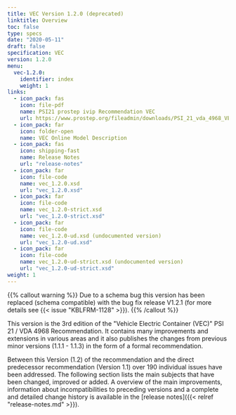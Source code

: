 ```yaml
---
title: VEC Version 1.2.0 (deprecated)
linktitle: Overview
toc: false
type: specs
date: "2020-05-11"
draft: false
specification: VEC
version: 1.2.0
menu:
  vec-1.2.0:
    identifier: index
    weight: 1
links:
  - icon_pack: fas
    icon: file-pdf
    name: PSI21 prostep ivip Recommendation VEC
    url: https://www.prostep.org/fileadmin/downloads/PSI_21_vda_4968_VEC_Specification_v1.2_pub_RZ.pdf
  - icon_pack: far
    icon: folder-open
    name: VEC Online Model Description
  - icon_pack: fas
    icon: shipping-fast
    name: Release Notes
    url: "release-notes"
  - icon_pack: far
    icon: file-code
    name: vec_1.2.0.xsd
    url: "vec_1.2.0.xsd"
  - icon_pack: far
    icon: file-code
    name: vec_1.2.0-strict.xsd
    url: "vec_1.2.0-strict.xsd"
  - icon_pack: far
    icon: file-code
    name: vec_1.2.0-ud.xsd (undocumented version)
    url: "vec_1.2.0-ud.xsd"
  - icon_pack: far
    icon: file-code
    name: vec_1.2.0-ud-strict.xsd (undocumented version)
    url: "vec_1.2.0-ud-strict.xsd"
weight: 1
---
```


{{% callout warning %}}
Due to a schema bug this version has been replaced (schema compatible) with the bug fix release V1.2.1 (for more details see {{< issue "KBLFRM-1128" >}}).
{{% /callout %}}

This version is the 3rd edition of the "Vehicle Electric Container (VEC)" PSI 21 / VDA 4968 Recommendation.
It contains many improvements and extensions in various areas and it also publishes the changes from
previous minor versions (1.1.1 - 1.1.3) in the form of a formal recommendation.

<!--more-->

Between this Version (1.2) of the recommendation and the direct predecessor recommendation (Version 1.1)
over 190 individual issues have been addressed. The following section lists the main subjects that have
been changed, improved or added. A overview of the main improvements, information about incompatibilities to
preceding versions and a complete and detailed change history is available in the [release notes]({{< relref "release-notes.md" >}}).
